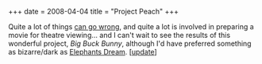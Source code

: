 +++
date = 2008-04-04
title = "Project Peach"
+++

Quite a lot of things [can go wrong], and quite a lot is involved in
preparing a movie for theatre viewing\... and I can\'t wait to see the
results of this wonderful project, *Big Buck Bunny*, although I\'d have
preferred something as bizarre/dark as [Elephants Dream]. \[[update]\]

  [can go wrong]: http://www.bigbuckbunny.org/index.php/woosh-the-deadline-passed-or-how-everything-that-can-go-wrong-does/
  [Elephants Dream]: http://www.elephantsdream.org/
  [update]: http://movies.tshepang.net/project-peach-disappoints
